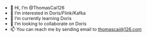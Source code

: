 - 👋 Hi, I’m @ThomasCai126
- 👀 I’m interested in Doris/Flink/Kafka
- 🌱 I’m currently learning Doris
- 💞️ I’m looking to collaborate on Doris
- 📫 You can reach me by sending email to thomascai@126.com

<!---
ThomasCai126/ThomasCai126 is a ✨ special ✨ repository because its `README.md` (this file) appears on your GitHub profile.
You can click the Preview link to take a look at your changes.
--->
